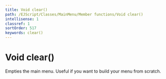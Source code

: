 ```yaml
---
title: Void clear()
path: /EJScript/Classes/MainMenu/Member functions/Void clear()
intellisense: 1
classref: 1
sortOrder: 517
keywords: clear()
---
```


# Void clear()

Empties the main menu. Useful if you want to build your menu from scratch.
